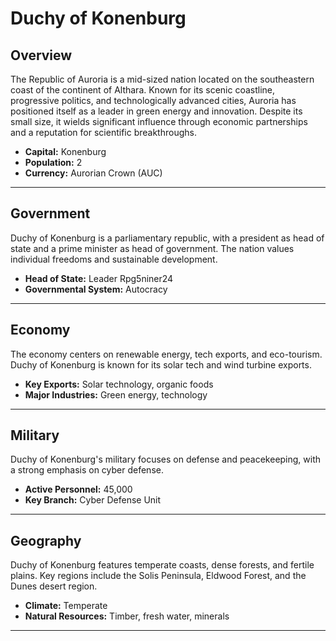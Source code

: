 # Duchy of Konenburg

## Overview
The Republic of Auroria is a mid-sized nation located on the southeastern coast of the continent of Althara. Known for its scenic coastline, progressive politics, and technologically advanced cities, Auroria has positioned itself as a leader in green energy and innovation. Despite its small size, it wields significant influence through economic partnerships and a reputation for scientific breakthroughs.

- **Capital:** Konenburg
- **Population:** 2
- **Currency:** Aurorian Crown (AUC)

---

## Government
Duchy of Konenburg is a parliamentary republic, with a president as head of state and a prime minister as head of government. The nation values individual freedoms and sustainable development.

- **Head of State:** Leader Rpg5niner24
- **Governmental System:** Autocracy

---

## Economy
The economy centers on renewable energy, tech exports, and eco-tourism. Duchy of Konenburg is known for its solar tech and wind turbine exports.

- **Key Exports:** Solar technology, organic foods
- **Major Industries:** Green energy, technology

---

## Military
Duchy of Konenburg's military focuses on defense and peacekeeping, with a strong emphasis on cyber defense.

- **Active Personnel:** 45,000
- **Key Branch:** Cyber Defense Unit

---

## Geography
Duchy of Konenburg features temperate coasts, dense forests, and fertile plains. Key regions include the Solis Peninsula, Eldwood Forest, and the Dunes desert region.

- **Climate:** Temperate
- **Natural Resources:** Timber, fresh water, minerals

---